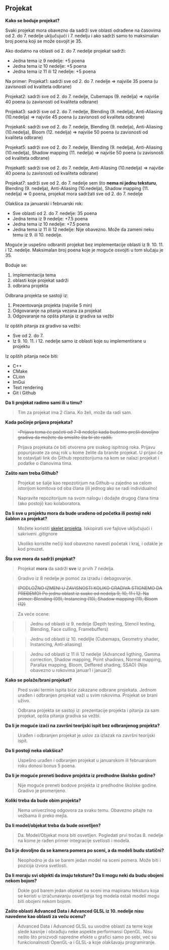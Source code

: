 ## Projekat

**Kako se boduje projekat?**

Svaki projekat mora obavezno da sadrži sve oblasti odrađene na časovima
od 2. do 7. nedelje uključujući i 7. nedelju i ako sadrži samo to maksimalan
broj poena koji se može osvojit je 35.

Ako dodatno na oblasti od 2. do 7. nedelje projekat sadrži:
 + Jedna tema iz 9 nedelje: +5 poena
 + Jedna tema iz 10 nedelje: +5 poena
 + Jedna tema iz 11 ili 12 nedelje: +5 poena

 Na primer:
 Projekat1: sadrži sve od 2. do 7. nedelje => najviše 35 poena (u
zavisnosti od kvaliteta odbrane)

 Projekat2: sadrži sve od 2. do 7. nedelje, Cubemaps (9. nedelja) =>
najviše 40 poena (u zavisnosti od kvaliteta odbrane)

 Projekat3: sadrži sve od 2. do 7. nedelje, Blending (9. nedelja),
Anti-Aliasing (10.nedelja) => najviše 45 poena (u zavisnosti od
kvaliteta odbrane)

 Projekat4: sadrži sve od 2. do 7. nedelje, Blending (9. nedelja),
Anti-Aliasing (10.nedelja), Bloom (12. nedelja) => najviše 50 poena
(u zavisnosti od kvaliteta odbrane)

 Projekat5: sadrži sve od 2. do 7. nedelje, Blending (9. nedelja),
Anti-Aliasing (10.nedelja), Shadow mapping (11. nedelja) => najviše
50 poena (u zavisnosti od kvaliteta odbrane)

 Projekat6: sadrži sve od 2. do 7. nedelje, 
Anti-Aliasing (10.nedelja) => najviše 40 poena (u zavisnosti od
kvaliteta odbrane)

 Projekat7: sadrži sve od 2. do 7. nedelje sem što **nema ni jednu
teksturu**, Blending (9. nedelja), Anti-Aliasing (10.nedelja), Shadow
mapping (11. nedelja) => 0 poena, projekat mora sadržati sve od 2. do 7. nedelje

Olakšica za januarski i februarski rok:
 + Sve oblasti od 2. do 7. nedelje: 35 poena
 + Jedna tema iz 9 nedelje: +7.5 poena
 + Jedna tema iz 10 nedelje: +7.5 poena
 + Jedna tema iz 11 ili 12 nedelje: Nije obavezno. Može da zameni neku temu iz 9. ili 10. nedelje.

Moguće je uspešno odbraniti projekat bez implementacije oblasti iz 9. 10. 11. i 12. nedelje. Maksimalan broj poena koje je moguće osvojiti u
tom slučaju je 35.

Boduje se:
 1. implementacija tema
 2. oblasti koje projekat sadrži
 3. odbrana projekta

Odbrana projekta se sastoji iz:
 1. Prezentovanja projekta (najviše 5 min)
 2. Odgovaranje na pitanja vezana za projekat
 3. Odgovaranje na opšta pitanja iz gradiva sa vežbi

Iz opštih pitanja za gradivo sa vežbi:
* Sve od 2. do 7. 
* Iz 9. 10. 11. i 12. nedelje samo iz oblasti koje su implementirane u projektu

Iz opštih pitanja neće biti:
* C++
* CMake
* CLion
* ImGui
* Text rendering
* Git i Github

**Da li projekat radimo sami ili u timu?**

> Tim za projekat ima 2 člana. Ko želi, može da radi sam.

**Kada počinje prijava projekata?**

> ~~-Prijava tema će početi od 7-8 nedelje kada budemo prešli dovoljno gradiva da možete da smislite šta bi ste radili.~~

> Prijava projekata će biti otvorena pre svakog ispitnog roka. Prijavu popunjavate za onaj rok u kome želite da branite projekat. 
U prijavi će te ostavljati link do Github repozitorijuma na kom se nalazi projekat i podatke o članovima tima.

**Zašto nam treba Github?**

> Projekat se šalje kao repozotirjum na Github-u zajedno sa celom istorijom komitova od oba člana (ili jednog ako se radi individualno)

> Napravite repozitorijum na svom nalogu i dodajte drugog člana tima (ako postoji) kao kolaboratora.


**Da li sve u projektu mora da bude urađeno od početka ili postoji neki šablon za projekat?**

> Možete koristiti [skelet projekta](https://github.com/matf-racunarska-grafika/project_base). Iskopirati sve fajlove uključujući i sakriveni .gitignore

> Ukoliko koristite nečiji kod obavezno navesti početak i kraj, i odakle je kod preuzet. 

**Šta sve mora da sadrži projekat?**
> Projekat **mora** da sadrži **sve** iz prvih 7 nedelja. 

> Gradivo iz 8 nedelje je pomoć za izradu i debagovanje. 

> ~~(PODLOŽNO IZMENI U ZAVISNOSTI KOLIKO GRADIVA STIGNEMO DA PREĐEMO) Po jednu oblast iz svake od nedelja 9, 10, 11 i 12. Na primer: Blending (09), Instancing (10),
Shadow mapping (11), Bloom (12)~~

> Za veće ocene: 

>> Jednu od oblasti iz 9. nedelje (Depth testing, Stencil testing, Blending, Face culling, Framebuffers)

>> Jednu od oblasti iz 10. nedeljle (Cubemaps, Geometry shader, Instancing, Anti-aliasing)

>> Jednu od oblasti iz 11 ili 12 nedelje (Advanced ligthing, Gamma correction, Shadow mapping, Point shadows, Normal mapping, Parallax mapping, Bloom, Deffered shading, SSAO) (Nije obavezno u rokovima januar1 i januar2)


**Kako se polaže/brani projekat?**

> Pred svaki termin ispita biće zakazane odbrane projekata. Jednom urađen i odbranjen projekat važi u svim rokovima. Projekat se brani uživo.

> Odbrana projekta se sastoji iz: prezentacije projekta i pitanja za sam projekat, opšta pitanja gradiva sa vežbi.


**Da li je moguće izaći na završni teorijski ispit bez odbranjenog projekta?**

> Urađen i odbranjen projekat je uslov za izlazak na završni teorijski ispit.

**Da li postoji neka olakšica?**

> Uspešno urađen i odbranjen projekat u januarskom ili februarskom roku donosi bonus 5 poena.

**Da li je moguće preneti bodove projekta iz predhodne školske godine?**

> Nije moguće preneti bodove projekta iz predhodne školske godine. Gradivo je promenjeno.

**Koliki treba da bude obim projekta?**

> Nema univerzlnog odgovora za svaku temu. Obavezno pitajte na vežbama ili preko mejla.

**Da li model/objekat treba da bude osvetljen?**

> Da. Model/Objekat mora biti osvetljen. Pogledati prvi tročas 8. nedelje na kome je rađen primer integracije svetlosti i modela.

**Da li je dovoljno da se kamera pomera po sceni, a da modeli budu statični?**

> Neophodno je da se barem jedan model na sceni pomera. Može biti i pozicija izvora svetlosti. 

**Da li moraju svi objekti da imaju teksture? Da li mogu neki da budu obojeni nekom bojom?**

> Dokle god barem jedan objekat na sceni ima mapiranu teksturu koja se koristi u izračunavanju osvetljenja tog modela ostali modeli mogu biti obojeni nekom bojom.

**Zašto oblasti Advanced Data i Advanced GLSL iz 10. nedelje nisu navedene kao oblasti za veću ocenu?**

> Advanced Data i Advanced GLSL su uvodne oblasti za teme koje slede kasnije i obrađuju neke aspekte performansi OpenGL. Nisu nešto što proizvodi napredne efekte u grafici samo po sebi, već su funkcionalnosti OpenGL-a i GLSL-a koje olakšavaju programiranje.


